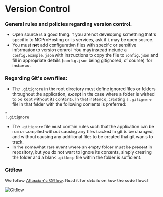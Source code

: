 # Version Control

### General rules and policies regarding version control.

 * Open source is a good thing. If you are not developing something that's specific to MCProHosting or its services, ask if it may be open source.
 * You must **not** add configuration files with specific or sensitive information to version control. You may instead include a `config.example.json` with instructions to copy the file to `config.json` and fill in appropriate details (`config.json` being gitignored, of course), for instance.

### Regarding Git's own files:

 * The `.gitignore` in the root directory must define ignored files or folders throughout the application, *except* in the case where a folder is wished to be kept without its contents. In that instance, creating a `.gitignore` file in that folder with the following contents is preferred:

```
*
!.gitignore
```

 * The `.gitignore` file must contain rules such that the application can be run or compiled without causing any files tracked in git to be changed, and without causing any additional files to be created that git wants to track.
 * In the somewhat rare event where an empty folder must be present in repository, but you do not want to ignore its contents, simply creating the folder and a blank `.gitkeep` file within the folder is sufficient.

### Gitflow

We follow [Atlassian's Gitflow](https://www.atlassian.com/git/workflows#!workflow-gitflow). Read it for details on how the code flows!

![Gitflow](https://www.atlassian.com/git/workflows/pageSections/00/contentFullWidth/0/tabs/02/pageSections/010/contentFullWidth/0/content_files/file0/document/git-workflow-release-cycle-4maintenance.png)